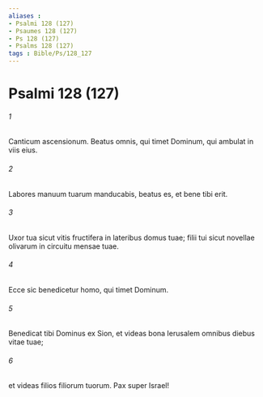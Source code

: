 ```yaml
---
aliases : 
- Psalmi 128 (127)
- Psaumes 128 (127)
- Ps 128 (127)
- Psalms 128 (127)
tags : Bible/Ps/128_127
---
```


# Psalmi 128 (127)

###### 1
Canticum ascensionum. Beatus omnis, qui timet Dominum, qui ambulat in viis eius.
###### 2
Labores manuum tuarum manducabis, beatus es, et bene tibi erit.
###### 3
Uxor tua sicut vitis fructifera in lateribus domus tuae; filii tui sicut novellae olivarum in circuitu mensae tuae.
###### 4
Ecce sic benedicetur homo, qui timet Dominum.
###### 5
Benedicat tibi Dominus ex Sion, et videas bona Ierusalem omnibus diebus vitae tuae;
###### 6
et videas filios filiorum tuorum. Pax super Israel!
